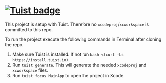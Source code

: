 # [![Tuist badge](https://img.shields.io/badge/Powered%20by-Tuist-blue)](https://tuist.io)

This project is setup with Tuist. Therefore no `xcodeproj`/`xcworkspace` is committed to this repo.

To run the project execute the following commands in Terminal after cloning the repo.

1. Make sure Tuist is installed. If not run `bash <(curl -Ls https://install.tuist.io)`.
2. Run `tuist generate`. This will generate the needed `xcodeproj` and `xcworkspace` files.
3. Run `tuist focus MainApp` to open the project in Xcode.
